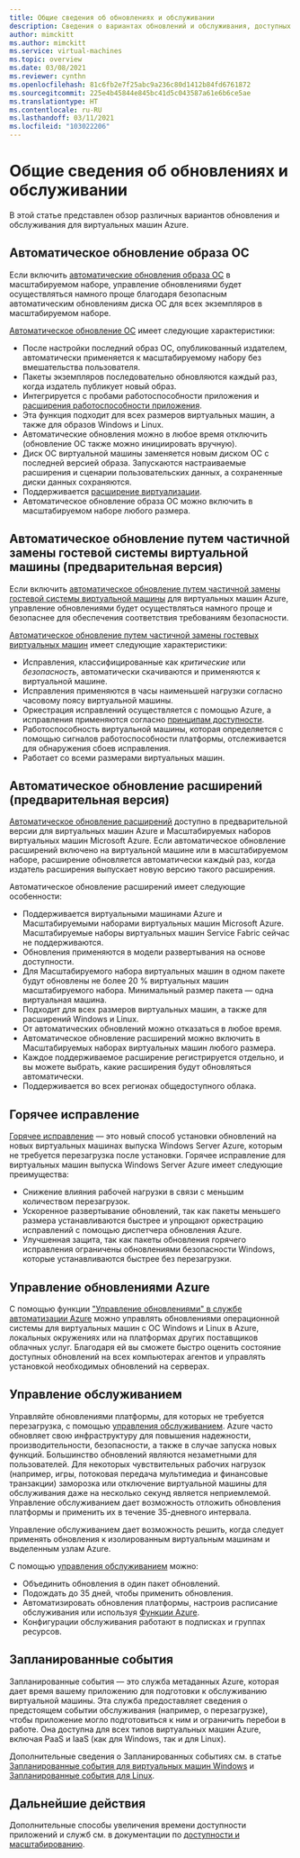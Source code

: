 ```yaml
---
title: Общие сведения об обновлениях и обслуживании
description: Сведения о вариантах обновлений и обслуживания, доступных для виртуальных машин в Azure
author: mimckitt
ms.author: mimckitt
ms.service: virtual-machines
ms.topic: overview
ms.date: 03/08/2021
ms.reviewer: cynthn
ms.openlocfilehash: 81c6fb2e7f25abc9a236c80d1412b84fd6761872
ms.sourcegitcommit: 225e4b45844e845bc41d5c043587a61e6b6ce5ae
ms.translationtype: HT
ms.contentlocale: ru-RU
ms.lasthandoff: 03/11/2021
ms.locfileid: "103022206"
---
```

# <a name="updates-and-maintenance-overview"></a>Общие сведения об обновлениях и обслуживании
В этой статье представлен обзор различных вариантов обновления и обслуживания для виртуальных машин Azure.

## <a name="automatic-os-image-upgrade"></a>Автоматическое обновление образа ОС

Если включить [автоматические обновления образа ОС](../virtual-machine-scale-sets/virtual-machine-scale-sets-automatic-upgrade.md?context=/azure/virtual-machines/context/context) в масштабируемом наборе, управление обновлениями будет осуществляться намного проще благодаря безопасным автоматическим обновлениям диска ОС для всех экземпляров в масштабируемом наборе.

[Автоматическое обновление ОС](../virtual-machine-scale-sets/virtual-machine-scale-sets-automatic-upgrade.md?context=/azure/virtual-machines/context/context) имеет следующие характеристики:

- После настройки последний образ ОС, опубликованный издателем, автоматически применяется к масштабируемому набору без вмешательства пользователя.
- Пакеты экземпляров последовательно обновляются каждый раз, когда издатель публикует новый образ.
- Интегрируется с пробами работоспособности приложения и [расширения работоспособности приложения](../virtual-machine-scale-sets/virtual-machine-scale-sets-health-extension.md?context=/azure/virtual-machines/context/context).
- Эта функция подходит для всех размеров виртуальных машин, а также для образов Windows и Linux.
- Автоматические обновления можно в любое время отключить (обновление ОС также можно инициировать вручную).
- Диск ОС виртуальной машины заменяется новым диском ОС с последней версией образа. Запускаются настраиваемые расширения и сценарии пользовательских данных, а сохраненные диски данных сохраняются.
- Поддерживается [расширение виртуализации](../virtual-machine-scale-sets/virtual-machine-scale-sets-extension-sequencing.md?context=/azure/virtual-machines/context/context).
- Автоматическое обновление образа ОС можно включить в масштабируемом наборе любого размера.


## <a name="automatic-vm-guest-patching-preview"></a>Автоматическое обновление путем частичной замены гостевой системы виртуальной машины (предварительная версия)

Если включить [автоматическое обновление путем частичной замены гостевой системы виртуальной машины](automatic-vm-guest-patching.md) для виртуальных машин Azure, управление обновлениями будет осуществляться намного проще и безопаснее для обеспечения соответствия требованиям безопасности.

[Автоматическое обновление путем частичной замены гостевых виртуальных машин](automatic-vm-guest-patching.md) имеет следующие характеристики:
- Исправления, классифицированные как *критические* или *безопасность*, автоматически скачиваются и применяются к виртуальной машине.
- Исправления применяются в часы наименьшей нагрузки согласно часовому поясу виртуальной машины.
- Оркестрация исправлений осуществляется с помощью Azure, а исправления применяются согласно [принципам доступности](automatic-vm-guest-patching.md#availability-first-patching).
- Работоспособность виртуальной машины, которая определяется с помощью сигналов работоспособности платформы, отслеживается для обнаружения сбоев исправления.
- Работает со всеми размерами виртуальных машин.


## <a name="automatic-extension-upgrade-preview"></a>Автоматическое обновление расширений (предварительная версия)

[Автоматическое обновление расширений](automatic-extension-upgrade.md) доступно в предварительной версии для виртуальных машин Azure и Масштабируемых наборов виртуальных машин Microsoft Azure. Если автоматическое обновление расширений включено на виртуальной машине или в масштабируемом наборе, расширение обновляется автоматически каждый раз, когда издатель расширения выпускает новую версию такого расширения.

 Автоматическое обновление расширений имеет следующие особенности:
- Поддерживается виртуальными машинами Azure и Масштабируемыми наборами виртуальных машин Microsoft Azure. Масштабируемые наборы виртуальных машин Service Fabric сейчас не поддерживаются.
- Обновления применяются в модели развертывания на основе доступности.
- Для Масштабируемого набора виртуальных машин в одном пакете будут обновлены не более 20 % виртуальных машин масштабируемого набора. Минимальный размер пакета — одна виртуальная машина.
- Подходит для всех размеров виртуальных машин, а также для расширений Windows и Linux.
- От автоматических обновлений можно отказаться в любое время.
- Автоматическое обновление расширений можно включить в Масштабируемых наборах виртуальных машин любого размера.
- Каждое поддерживаемое расширение регистрируется отдельно, и вы можете выбрать, какие расширения будут обновляться автоматически.
- Поддерживается во всех регионах общедоступного облака.

## <a name="hotpatch"></a>Горячее исправление 

[Горячее исправление](../automanage/automanage-hotpatch.md?context=/azure/virtual-machines/context/context) — это новый способ установки обновлений на новых виртуальных машинах выпуска Windows Server Azure, которым не требуется перезагрузка после установки. Горячее исправление для виртуальных машин выпуска Windows Server Azure имеет следующие преимущества:

- Снижение влияния рабочей нагрузки в связи с меньшим количеством перезагрузок.
- Ускоренное развертывание обновлений, так как пакеты меньшего размера устанавливаются быстрее и упрощают оркестрацию исправлений с помощью диспетчера обновления Azure.
- Улучшенная защита, так как пакеты обновления горячего исправления ограничены обновлениями безопасности Windows, которые устанавливаются быстрее без перезагрузки.


## <a name="azure-update-management"></a>Управление обновлениями Azure

С помощью функции ["Управление обновлениями" в службе автоматизации Azure](../automation/update-management/overview.md?context=/azure/virtual-machines/context/context) можно управлять обновлениями операционной системы для виртуальных машин с ОС Windows и Linux в Azure, локальных окружениях или на платформах других поставщиков облачных услуг. Благодаря ей вы сможете быстро оценить состояние доступных обновлений на всех компьютерах агентов и управлять установкой необходимых обновлений на серверах.

## <a name="maintenance-control"></a>Управление обслуживанием

Управляйте обновлениями платформы, для которых не требуется перезагрузка, с помощью [управления обслуживанием](maintenance-control.md). Azure часто обновляет свою инфраструктуру для повышения надежности, производительности, безопасности, а также в случае запуска новых функций. Большинство обновлений являются незаметными для пользователей. Для некоторых чувствительных рабочих нагрузок (например, игры, потоковая передача мультимедиа и финансовые транзакции) заморозка или отключение виртуальной машины для обслуживания даже на несколько секунд является неприемлемой. Управление обслуживанием дает возможность отложить обновления платформы и применить их в течение 35-дневного интервала. 

Управление обслуживанием дает возможность решить, когда следует применять обновления к изолированным виртуальным машинам и выделенным узлам Azure.

С помощью [управления обслуживанием](maintenance-control.md) можно:
- Объединить обновления в один пакет обновлений.
- Подождать до 35 дней, чтобы применить обновления. 
- Автоматизировать обновления платформы, настроив расписание обслуживания или используя [Функции Azure](https://github.com/Azure/azure-docs-powershell-samples/tree/master/maintenance-auto-scheduler).
- Конфигурации обслуживания работают в подписках и группах ресурсов. 


## <a name="scheduled-events"></a>Запланированные события

Запланированные события — это служба метаданных Azure, которая дает время вашему приложению для подготовки к обслуживанию виртуальной машины. Эта служба предоставляет сведения о предстоящем событии обслуживания (например, о перезагрузке), чтобы приложение могло подготовиться к ним и ограничить перебои в работе. Она доступна для всех типов виртуальных машин Azure, включая PaaS и IaaS (как для Windows, так и для Linux). 

Дополнительные сведения о Запланированных событиях см. в статье [Запланированные события для виртуальных машин Windows](./windows/scheduled-events.md) и [Запланированные события для Linux](./linux/scheduled-events.md).

## <a name="next-steps"></a>Дальнейшие действия

Дополнительные способы увеличения времени доступности приложений и служб см. в документации по [доступности и масштабированию](availability.md). 